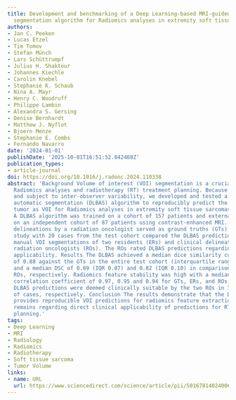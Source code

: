 ```yaml
---
title: Development and benchmarking of a Deep Learning-based MRI-guided gross tumor
  segmentation algorithm for Radiomics analyses in extremity soft tissue sarcomas
authors:
- Jan C. Peeken
- Lucas Etzel
- Tim Tomov
- Stefan Münch
- Lars Schüttrumpf
- Julius H. Shaktour
- Johannes Kiechle
- Carolin Knebel
- Stephanie K. Schaub
- Nina A. Mayr
- Henry C. Woodruff
- Philippe Lambin
- Alexandra S. Gersing
- Denise Bernhardt
- Matthew J. Nyflot
- Bjoern Menze
- Stephanie E. Combs
- Fernando Navarro
date: '2024-01-01'
publishDate: '2025-10-01T16:51:52.842468Z'
publication_types:
- article-journal
doi: https://doi.org/10.1016/j.radonc.2024.110338
abstract: 'Background Volume of interest (VOI) segmentation is a crucial step for
  Radiomics analyses and radiotherapy (RT) treatment planning. Because it can be time-consuming
  and subject to inter-observer variability, we developed and tested a Deep Learning-based
  automatic segmentation (DLBAS) algorithm to reproducibly predict the primary gross
  tumor as VOI for Radiomics analyses in extremity soft tissue sarcomas (STS). Methods
  A DLBAS algorithm was trained on a cohort of 157 patients and externally tested
  on an independent cohort of 87 patients using contrast-enhanced MRI. Manual tumor
  delineations by a radiation oncologist served as ground truths (GTs). A benchmark
  study with 20 cases from the test cohort compared the DLBAS predictions against
  manual VOI segmentations of two residents (ERs) and clinical delineations of two
  radiation oncologists (ROs). The ROs rated DLBAS predictions regarding their direct
  applicability. Results The DLBAS achieved a median dice similarity coefficient (DSC)
  of 0.88 against the GTs in the entire test cohort (interquartile range (IQR): 0.11)
  and a median DSC of 0.89 (IQR 0.07) and 0.82 (IQR 0.10) in comparison to ERs and
  ROs, respectively. Radiomics feature stability was high with a median intraclass
  correlation coefficient of 0.97, 0.95 and 0.94 for GTs, ERs, and ROs, respectively.
  DLBAS predictions were deemed clinically suitable by the two ROs in 35% and 20%
  of cases, respectively. Conclusion The results demonstrate that the DLBAS algorithm
  provides reproducible VOI predictions for radiomics feature extraction. Variability
  remains regarding direct clinical applicability of predictions for RT treatment
  planning.'
tags:
- Deep Learning
- MRI
- Radiology
- Radiomics
- Radiotherapy
- Soft tissue sarcoma
- Tumor Volume
links:
- name: URL
  url: https://www.sciencedirect.com/science/article/pii/S016781402400608X
---
```

